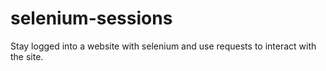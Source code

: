 # selenium-sessions
Stay logged into a website with selenium and use requests to interact with the site.

